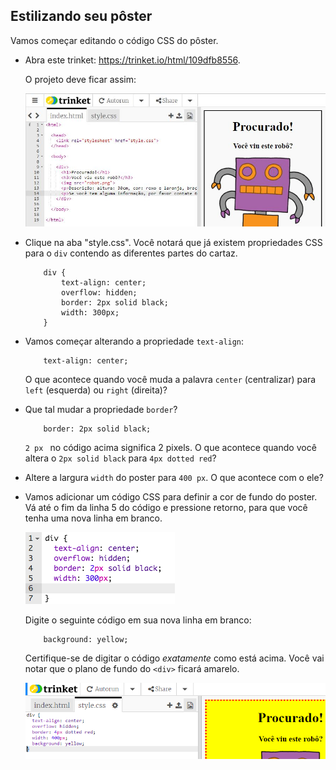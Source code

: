 ## Estilizando seu pôster

Vamos começar editando o código CSS do pôster.

+ Abra este trinket: <a target="_blank" href="https://trinket.io/html/109dfb8556">https://trinket.io/html/109dfb8556</a>.
    
    O projeto deve ficar assim:
    
    ![captura de tela](images/wanted-starter.png)

+ Clique na aba "style.css". Você notará que já existem propriedades CSS para o `div` contendo as diferentes partes do cartaz.
    ```
        div {
            text-align: center;
            overflow: hidden;
            border: 2px solid black;
            width: 300px;
        }   
    ```   

+ Vamos começar alterando a propriedade `text-align`:
    ```
        text-align: center;
    ```    
    
    O que acontece quando você muda a palavra `center` (centralizar) para `left` (esquerda) ou `right` (direita)?

+ Que tal mudar a propriedade `border`?
    ```
        border: 2px solid black;
    ```    
    
    `2 px ` no código acima significa 2 pixels. O que acontece quando você altera o `2px solid black` para `4px dotted red`?

+ Altere a largura `width` do poster para `400 px`. O que acontece com o ele?

+ Vamos adicionar um código CSS para definir a cor de fundo do poster. Vá até o fim da linha 5 do código e pressione retorno, para que você tenha uma nova linha em branco.
    
    ![captura de tela](images/wanted-newline.png)
    
    Digite o seguinte código em sua nova linha em branco:
    ```
        background: yellow;
    ```   
    
    Certifique-se de digitar o código *exatamente* como está acima. Você vai notar que o plano de fundo do `<div>` ficará amarelo.
    
    ![captura de tela](images/wanted-background.png)